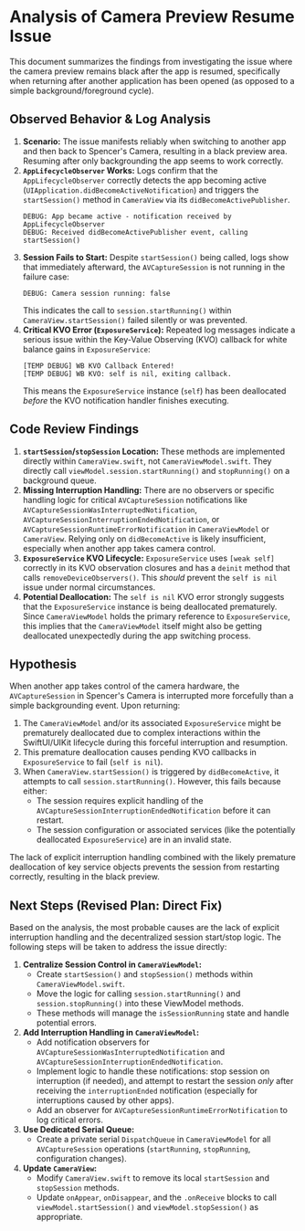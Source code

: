 # Analysis of Camera Preview Resume Issue

This document summarizes the findings from investigating the issue where the camera preview remains black after the app is resumed, specifically when returning after another application has been opened (as opposed to a simple background/foreground cycle).

## Observed Behavior & Log Analysis

1.  **Scenario:** The issue manifests reliably when switching to another app and then back to Spencer's Camera, resulting in a black preview area. Resuming after only backgrounding the app seems to work correctly.
2.  **`AppLifecycleObserver` Works:** Logs confirm that the `AppLifecycleObserver` correctly detects the app becoming active (`UIApplication.didBecomeActiveNotification`) and triggers the `startSession()` method in `CameraView` via its `didBecomeActivePublisher`.
    ```
    DEBUG: App became active - notification received by AppLifecycleObserver
    DEBUG: Received didBecomeActivePublisher event, calling startSession()
    ```
3.  **Session Fails to Start:** Despite `startSession()` being called, logs show that immediately afterward, the `AVCaptureSession` is not running in the failure case:
    ```
    DEBUG: Camera session running: false 
    ```
    This indicates the call to `session.startRunning()` within `CameraView.startSession()` failed silently or was prevented.
4.  **Critical KVO Error (`ExposureService`):** Repeated log messages indicate a serious issue within the Key-Value Observing (KVO) callback for white balance gains in `ExposureService`:
    ```
    [TEMP DEBUG] WB KVO Callback Entered!
    [TEMP DEBUG] WB KVO: self is nil, exiting callback. 
    ```
    This means the `ExposureService` instance (`self`) has been deallocated *before* the KVO notification handler finishes executing.

## Code Review Findings

1.  **`startSession`/`stopSession` Location:** These methods are implemented directly within `CameraView.swift`, not `CameraViewModel.swift`. They directly call `viewModel.session.startRunning()` and `stopRunning()` on a background queue.
2.  **Missing Interruption Handling:** There are no observers or specific handling logic for critical `AVCaptureSession` notifications like `AVCaptureSessionWasInterruptedNotification`, `AVCaptureSessionInterruptionEndedNotification`, or `AVCaptureSessionRuntimeErrorNotification` in `CameraViewModel` or `CameraView`. Relying only on `didBecomeActive` is likely insufficient, especially when another app takes camera control.
3.  **`ExposureService` KVO Lifecycle:** `ExposureService` uses `[weak self]` correctly in its KVO observation closures and has a `deinit` method that calls `removeDeviceObservers()`. This *should* prevent the `self is nil` issue under normal circumstances.
4.  **Potential Deallocation:** The `self is nil` KVO error strongly suggests that the `ExposureService` instance is being deallocated prematurely. Since `CameraViewModel` holds the primary reference to `ExposureService`, this implies that the `CameraViewModel` itself might also be getting deallocated unexpectedly during the app switching process.

## Hypothesis

When another app takes control of the camera hardware, the `AVCaptureSession` in Spencer's Camera is interrupted more forcefully than a simple backgrounding event. Upon returning:

1.  The `CameraViewModel` and/or its associated `ExposureService` might be prematurely deallocated due to complex interactions within the SwiftUI/UIKit lifecycle during this forceful interruption and resumption.
2.  This premature deallocation causes pending KVO callbacks in `ExposureService` to fail (`self is nil`).
3.  When `CameraView.startSession()` is triggered by `didBecomeActive`, it attempts to call `session.startRunning()`. However, this fails because either:
    *   The session requires explicit handling of the `AVCaptureSessionInterruptionEndedNotification` before it can restart.
    *   The session configuration or associated services (like the potentially deallocated `ExposureService`) are in an invalid state.

The lack of explicit interruption handling combined with the likely premature deallocation of key service objects prevents the session from restarting correctly, resulting in the black preview.

## Next Steps (Revised Plan: Direct Fix)

Based on the analysis, the most probable causes are the lack of explicit interruption handling and the decentralized session start/stop logic. The following steps will be taken to address the issue directly:

1.  **Centralize Session Control in `CameraViewModel`:**
    *   Create `startSession()` and `stopSession()` methods within `CameraViewModel.swift`.
    *   Move the logic for calling `session.startRunning()` and `session.stopRunning()` into these ViewModel methods.
    *   These methods will manage the `isSessionRunning` state and handle potential errors.
2.  **Add Interruption Handling in `CameraViewModel`:**
    *   Add notification observers for `AVCaptureSessionWasInterruptedNotification` and `AVCaptureSessionInterruptionEndedNotification`.
    *   Implement logic to handle these notifications: stop session on interruption (if needed), and attempt to restart the session *only* after receiving the `interruptionEnded` notification (especially for interruptions caused by other apps).
    *   Add an observer for `AVCaptureSessionRuntimeErrorNotification` to log critical errors.
3.  **Use Dedicated Serial Queue:**
    *   Create a private serial `DispatchQueue` in `CameraViewModel` for all `AVCaptureSession` operations (`startRunning`, `stopRunning`, configuration changes).
4.  **Update `CameraView`:**
    *   Modify `CameraView.swift` to remove its local `startSession` and `stopSession` methods.
    *   Update `onAppear`, `onDisappear`, and the `.onReceive` blocks to call `viewModel.startSession()` and `viewModel.stopSession()` as appropriate. 
